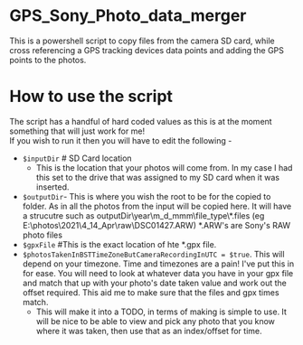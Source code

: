 # GPS_Sony_Photo_data_merger
This is a powershell script to copy files from the camera SD card, while cross referencing a GPS tracking devices data points and adding the GPS points to the photos.

# How to use the script
The script has a handful of hard coded values as this is at the moment something that will just work for me!  
If you wish to run it then you will have to edit the following - 
* `$inputDir` # SD Card location
  * This is the location that your photos will come from. In my case I had this set to the drive that was assigned to my SD card when it was inserted.
* `$outputDir`- This is where you wish the root to be for the copied to folder.  As in all the photos from the input will be copied here. It will have a strucutre such as outputDir\year\m_d_mmm\file_type\\*.files (eg E:\photos\2021\4_14_Apr\raw\DSC01427.ARW) *.ARW's are Sony's RAW photo files
* `$gpxFile` #This is the exact location of hte *.gpx file.
* `$photosTakenInBSTTimeZoneButCameraRecordingInUTC = $true`. This will depend on your timezone. Time and timezones are a pain! I've put this in for ease. You will need to look at whatever data you have in your gpx file and match that up with your photo's date taken value and work out the offset required.  This aid me to make sure that the files and gpx times match.
  * This will make it into a TODO, in terms of making is simple to use. It will be nice to be able to view and pick any photo that you know where it was taken, then use that as an index/offset for time.

